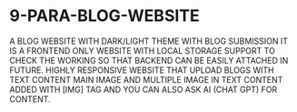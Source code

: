 # 9-PARA-BLOG-WEBSITE
A BLOG WEBSITE WITH DARK/LIGHT THEME WITH BLOG SUBMISSION
IT IS A FRONTEND ONLY WEBSITE WITH LOCAL STORAGE SUPPORT TO CHECK THE WORKING SO THAT BACKEND CAN BE EASILY ATTACHED IN FUTURE.
HIGHLY RESPONSIVE WEBSITE THAT UPLOAD BLOGS WITH TEXT CONTENT MAIN IMAGE AND MULTIPLE IMAGE IN TEXT CONTENT ADDED WITH [IMG] TAG AND YOU CAN ALSO ASK AI (CHAT GPT) FOR CONTENT.
